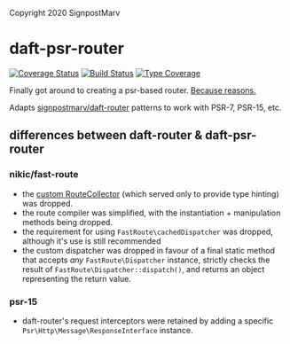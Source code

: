 Copyright 2020 SignpostMarv

# daft-psr-router
[![Coverage Status](https://coveralls.io/repos/github/daft-framework/daft-psr-router/badge.svg?branch=master)](https://coveralls.io/github/daft-framework/daft-psr-router?branch=master)
[![Build Status](https://travis-ci.org/daft-framework/daft-psr-router.svg?branch=master)](https://travis-ci.org/daft-framework/daft-psr-router)
[![Type Coverage](https://shepherd.dev/github/daft-framework/daft-psr-router/coverage.svg)](https://shepherd.dev/github/daft-framework/daft-psr-router)

Finally got around to creating a psr-based router. [Because reasons.](https://github.com/daft-framework/daft-router/blob/master/README.md)

Adapts [signpostmarv/daft-router](https://github.com/daft-framework/daft-router) patterns to work with PSR-7, PSR-15, etc.

## differences between daft-router & daft-psr-router

### nikic/fast-route
* the [custom RouteCollector](https://github.com/daft-framework/daft-router/blob/master/src/Router/RouteCollector.php) (which served only to provide type hinting) was dropped.
* the route compiler was simplified, with the instantiation + manipulation methods being dropped.
* the requirement for using `FastRoute\cachedDispatcher` was dropped, although it's use is still recommended
* the custom dispatcher was dropped in favour of a final static method that accepts *any* `FastRoute\Dispatcher` instance, strictly checks the result of `FastRoute\Dispatcher::dispatch()`, and returns an object representing the return value.

### psr-15

* daft-router's request interceptors were retained by adding a specific `Psr\Http\Message\ResponseInterface` instance.
